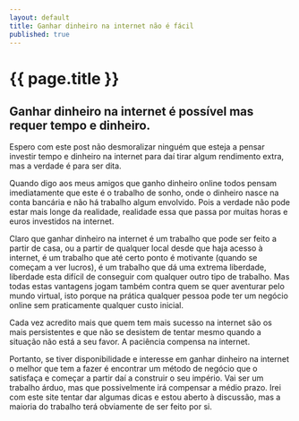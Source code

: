 ```yaml
---
layout: default
title: Ganhar dinheiro na internet não é fácil
published: true
---
```


# {{ page.title }}

## Ganhar dinheiro na internet é possível mas requer tempo e dinheiro.

Espero com este post não desmoralizar ninguém que esteja a pensar investir tempo e dinheiro na internet para daí tirar algum rendimento extra, mas a verdade é para ser dita.

Quando digo aos meus amigos que ganho dinheiro online todos pensam imediatamente que este é o trabalho de sonho, onde o dinheiro nasce na conta bancária e não há trabalho algum envolvido. Pois a verdade não pode estar mais longe da realidade, realidade essa que passa por muitas horas e euros investidos na internet.

Claro que ganhar dinheiro na internet é um trabalho que pode ser feito a partir de casa, ou a partir de qualquer local desde que haja acesso à internet, é um trabalho que até certo ponto é motivante (quando se começam a ver lucros), é um trabalho que dá uma extrema liberdade, liberdade esta difícil de conseguir com qualquer outro tipo de trabalho. Mas todas estas vantagens jogam também contra quem se quer aventurar pelo mundo virtual, isto porque na prática qualquer pessoa pode ter um negócio online sem praticamente qualquer custo inicial.

Cada vez acredito mais que quem tem mais sucesso na internet são os mais persistentes e que não se desistem de tentar mesmo quando a situação não está a seu favor. A paciência compensa na internet.

Portanto, se tiver disponibilidade e interesse em ganhar dinheiro na internet o melhor que tem a fazer é encontrar um método de negócio que o satisfaça e começar a partir daí a construir o seu império. Vai ser um trabalho árduo, mas que possivelmente irá compensar a médio prazo. Irei com este site tentar dar algumas dicas e estou aberto à discussão, mas a maioria do trabalho terá obviamente de ser feito por si.